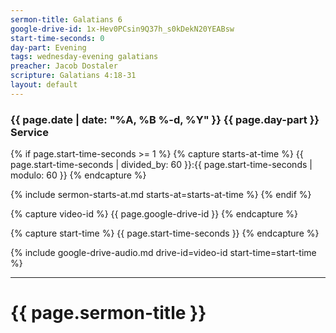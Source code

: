 ```yaml
---
sermon-title: Galatians 6
google-drive-id: 1x-Hev0PCsin9Q37h_s0kDekN20YEABsw
start-time-seconds: 0
day-part: Evening
tags: wednesday-evening galatians
preacher: Jacob Dostaler
scripture: Galatians 4:18-31
layout: default
---
```


### {{ page.date | date: "%A, %B %-d, %Y" }} {{ page.day-part }} Service

{% if page.start-time-seconds >= 1 %}
{% capture starts-at-time %}
{{ page.start-time-seconds | divided_by: 60 }}:{{ page.start-time-seconds | modulo: 60 }}
{% endcapture %}

{% include sermon-starts-at.md starts-at=starts-at-time %}
{% endif %}

{% capture video-id %}
{{ page.google-drive-id }}
{% endcapture %}

{% capture start-time %}
{{ page.start-time-seconds }}
{% endcapture %}

{% include google-drive-audio.md drive-id=video-id start-time=start-time %}

***

# {{ page.sermon-title }}
